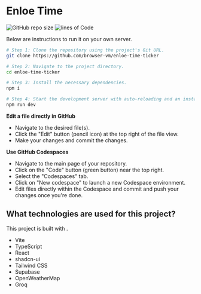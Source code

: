 # Enloe Time
![GitHub repo size](https://img.shields.io/github/repo-size/browser-vm/enloe-time-ticker) ![lines of Code](https://img.shields.io/badge/lines_of_code-6%2C872-blue)

Below are instructions to run it on your own server.

```sh
# Step 1: Clone the repository using the project's Git URL.
git clone https://github.com/browser-vm/enloe-time-ticker

# Step 2: Navigate to the project directory.
cd enloe-time-ticker

# Step 3: Install the necessary dependencies.
npm i

# Step 4: Start the development server with auto-reloading and an instant preview.
npm run dev
```

**Edit a file directly in GitHub**

- Navigate to the desired file(s).
- Click the "Edit" button (pencil icon) at the top right of the file view.
- Make your changes and commit the changes.

**Use GitHub Codespaces**

- Navigate to the main page of your repository.
- Click on the "Code" button (green button) near the top right.
- Select the "Codespaces" tab.
- Click on "New codespace" to launch a new Codespace environment.
- Edit files directly within the Codespace and commit and push your changes once you're done.

## What technologies are used for this project?

This project is built with .

- Vite
- TypeScript
- React
- shadcn-ui
- Tailwind CSS
- Supabase
- OpenWeatherMap
- Groq
